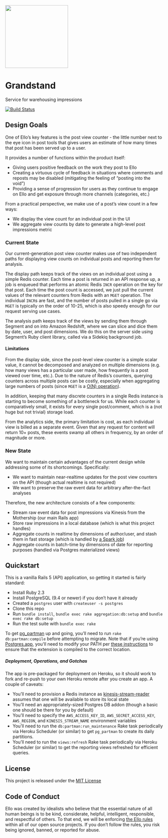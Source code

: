 <img src="http://d324imu86q1bqn.cloudfront.net/uploads/user/avatar/641/large_Ello.1000x1000.png" width="200px" height="200px" />

# Grandstand

Service for warehousing impressions

[![Build Status](https://travis-ci.org/ello/grandstand.svg?branch=master)](https://travis-ci.org/ello/grandstand)

## Design Goals

One of Ello’s key features is the post view counter - the little number next to
the eye icon in post tools that gives users an estimate of how many times that
post has been served up to a user.

It provides a number of functions within the product itself:

- Giving users positive feedback on the work they post to Ello
- Creating a virtuous cycle of feedback in situations where comments and reposts
  may be disabled (mitigating the feeling of “posting into the void”)
- Providing a sense of progression for users as they continue to engage on Ello
  and get exposure through more channels (categories, etc.)

From a practical perspective, we make use of a post’s view count in a few ways:

- We display the view count for an individual post in the UI
- We aggregate view counts by date to generate a high-level post impressions
  metric

### Current State

Our current-generation post view counter makes use of two independent paths for
displaying view counts on individual posts and reporting them for analysis.

The display path keeps track of the views on an individual post using a simple
Redis counter. Each time a post is returned in an API response up, a job is
enqueued that performs an atomic Redis `INCR` operation on the key for that
post. Each time the post count is accessed, we just pull the current values of
the relevant counters from Redis with an `MGET` operation. The individual
`INCR`s are fast, and the number of posts pulled in a single go via `MGET` is
typically on the order of 10-25, which is also speedy enough for our request
serving use cases.

The analysis path keeps track of the views by sending them through Segment and
on into Amazon Redshift, where we can slice and dice them by date, user, and
post dimensions. We do this on the server side using Segment’s Ruby client
library, called via a Sidekiq background job.

#### Limitations

From the display side, since the post-level view counter is a simple scalar
value, it cannot be decomposed and analyzed on multiple dimensions (e.g. how
many views has a particular user made, how frequently is a post viewed over
time, etc.). Due to the nature of Redis’s counters, querying counters across
multiple posts can be costly, especially when aggregating large numbers of posts
(since `MGET` is a [O(N) operation](http://redis.io/commands/mget)).

In addition, keeping that many discrete counters in a single Redis instance is
starting to become something of a bottleneck for us. While each counter is
comparatively small, it exists for every single post/comment, which is a
(not huge but not trivial) storage load.

From the analytics side, the primary limitation is cost, as each individual view
is billed as a separate event. Given that any request for content will return
10+ posts, these events swamp all others in frequency, by an order of magnitude
or more.

### New State

We want to maintain certain advantages of the current design while addressing
some of its shortcomings. Specifically:

- We want to maintain near-realtime updates for the post view counters on the
  API (though actual realtime is not required)
- We want to preserve the raw event data for arbitrary after-the-fact analyses

Therefore, the new architecture consists of a few components:

- Stream raw event data for post impressions via Kinesis from the Mothership
  (our main Rails app)
- Store raw impressions in a local database (which is what this project handles)
- Aggregate counts in realtime by dimensions of author/user, and stash them in
  fast storage (which is handled by
  [a Spark job](https://github.com/ello/spark-jobs))
- Aggregate counts in batch-time by dimensions of date for reporting purposes
  (handled via Postgres materialized views)

## Quickstart

This is a vanilla Rails 5 (API) application, so getting it started is fairly
standard:

- Install Ruby 2.3
- Install PostgreSQL (9.4 or newer) if you don’t have it already
- Created a `postgres` user with `createuser -s postgres`
- Clone this repo
- Run `bundle install`, `bundle exec rake aggregation:db:setup` and
  `bundle exec rake db:setup`
- Run the test suite with `bundle exec rake`

To get [pg_partman](https://github.com/keithf4/pg_partman) up and going, you’ll
need to run `rake db:partman:compile` before attempting to migrate. Note that if
you’re using [Postgres.app](https://postgresapp.com/), you'll need to modify
your PATH per
[these instructions](https://postgresapp.com/documentation/cli-tools.html) to
ensure that the extension is compiled to the correct location.

##### Deployment, Operations, and Gotchas

The app is pre-packaged for deployment on Heroku, so it should work to fork and
re-push to your own Heroku remote after you create an app. A couple of caveats:

- You’ll need to provision a Redis instance as
  [kinesis-stream-reader](https://github.com/ello/kinesis-stream-reader)
  assumes that one will be available to store its local state
- You’ll need an appropriately-sized Postgres DB addon (though a basic one
  should be there for you by default)
- You’ll need to specify the `AWS_ACCESS_KEY_ID`, `AWS_SECRET_ACCESS_KEY`,
  `AWS_REGION`, and `KINESIS_STREAM_NAME` environment variables
- You’ll need to run the `db:partman:run_maintenance` Rake task periodically via
  Heroku Scheduler (or similar) to get `pg_partman` to create its daily
  partitions.
- You’ll need to run the `views:refresh` Rake task periodically via Heroku
  Scheduler (or similar) to get the reporting views refreshed for efficient
  queries.

## License

This project is released under the [MIT License](blob/master/LICENSE.txt)

## Code of Conduct

Ello was created by idealists who believe that the essential nature of all human
beings is to be kind, considerate, helpful, intelligent, responsible, and
respectful of others. To that end, we will be enforcing
[the Ello rules](https://ello.co/wtf/policies/rules/) within all of our open
source projects. If you don’t follow the rules, you risk being ignored, banned,
or reported for abuse.

